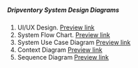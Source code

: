 ##### Dripventory System Design Diagrams

1. UI/UX Design. [Preview link](https://www.figma.com/file/Rq4N5ygR4lUWEmJn52WU4Z/IBL-3.4?node-id=1%3A3&t=oE9oYVGe37U8w1uP-1)
2. System Flow Chart. [Preview link](https://www.figma.com/file/vb7mCalQyAWmNYeHGSgns3/Dripventory-Sales-Record-Manger-System-Diagrams?node-id=0%3A1&t=WfEzGIHa2Pr0noHX-1)
3. System Use Case Diagram [Preview link](https://www.figma.com/file/vb7mCalQyAWmNYeHGSgns3/Dripventory-Sales-Record-Manger-System-Diagrams?node-id=0%3A1&t=WfEzGIHa2Pr0noHX-1)
4. Context Diagram [Preview link](https://www.figma.com/file/vb7mCalQyAWmNYeHGSgns3/Dripventory-Sales-Record-Manger-System-Diagrams?node-id=0%3A1&t=WfEzGIHa2Pr0noHX-1)
5. Sequence Diagram [Preview link](https://www.figma.com/file/vb7mCalQyAWmNYeHGSgns3/Dripventory-Sales-Record-Manger-System-Diagrams?node-id=0%3A1&t=WfEzGIHa2Pr0noHX-1)


 

